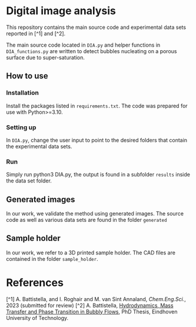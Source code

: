 # Digital image analysis

This repository contains the main source code and experimental data sets reported in [^1] and [^2].

The main source code located in `DIA.py` and helper functions in `DIA_functions.py` are written to detect bubbles nucleating on a porous surface due to super-saturation. 

## How to use

### Installation

Install the packages listed in `requirements.txt`. The code was prepared for use with Python>=3.10.

### Setting up

In `DIA.py`, change the user input to point to the desired folders that contain the experimental data sets.

### Run

Simply run python3 DIA.py, the output is found in a subfolder `results` inside the data set folder.

## Generated images

In our work, we validate the method using generated images. The source code as well as various data sets are found in the folder `generated`

## Sample holder

In our work, we refer to a 3D printed sample holder. The CAD files are contained in the folder `sample_holder`.


# References
[^1] A. Battistella, and I. Roghair and M. van Sint Annaland, _Chem.Eng.Sci._, 2023 (submitted for review)
[^2] A. Battistella, [Hydrodynamics, Mass Transfer and Phase Transition in Bubbly Flows](https://research.tue.nl/en/publications/hydrodynamics-mass-transfer-and-phase-transition-in-bubbly-flows), PhD Thesis, Eindhoven University of Technology.